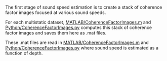The first stage of sound speed estimation is to create a stack of coherence factor images focused at various sound speeds.

For each multistatic dataset, [MATLAB/CoherenceFactorImages.m](../MATLAB/CoherenceFactorImages.m) and [Python/CoherenceFactorImages.py](../Python/CoherenceFactorImages.py) computes this stack of coherence factor images and saves them here as .mat files.

These .mat files are read in [MATLAB/CoherenceFactorImages.m](../MATLAB/SoundSpeedEstimation.m) and [Python/CoherenceFactorImages.py](../Python/SoundSpeedEstimation.py) where sound speed is estimated as a function of depth.
